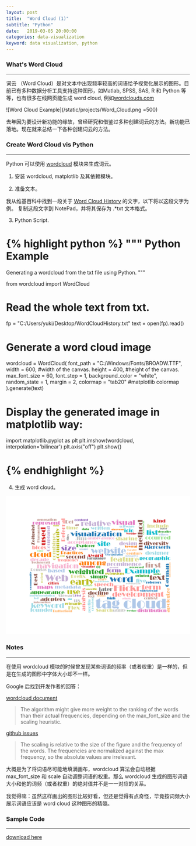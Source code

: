 ```yaml
---
layout: post
title:  "Word Cloud (1)"
subtitle: "Python"
date:   2019-03-05 20:00:00
categories: data-visualization
keyword: data visualization, python
---
```


<h3>What's Word Cloud</h3>
<hr/>

词云 （Word Cloud）是对文本中出现频率较高的词语给予视觉化展示的图形。目前已有多种数据分析工具支持这种图形，如Matlab, SPSS, SAS, R 和 Python 等等，也有很多在线网页能生成 word cloud, 例如[wordclouds.com](https://www.wordclouds.com/)

![Word Cloud Example](/static/projects/Word_Cloud.png =500)

去年因为要设计新功能的缘故，曾经研究和借鉴过多种创建词云的方法。新功能已落地。现在就来总结一下各种创建词云的方法。




<h3>Create Word Cloud vis Python</h3>
<hr/>

Python 可以使用 [wordcloud](https://amueller.github.io/word_cloud/index.html) 模块来生成词云。

1. 安装 wordcloud, matplotlib 及其依赖模块。


2. 准备文本。

我从维基百科中找到一段关于 [Word Cloud History](https://en.wikipedia.org/wiki/Tag_cloud#History) 的文字，以下将以这段文字为例。
复制这段文字到 NotePad，并将其保存为 .*txt 文本格式。

3. Python Script.

{% highlight python %}
"""
Python Example
===============
Generating a wordcloud from the txt file using Python.
"""

from wordcloud import WordCloud

# Read the whole text from txt.
fp = "C:/Users/yuki/Desktop/WordCloudHistory.txt"
text = open(fp).read()

# Generate a word cloud image
wordcloud = WordCloud(
font_path = "C:/Windows/Fonts/BROADW.TTF", 
width = 600, #width of the canvas.
height = 400, #height of the canvas.
max_font_size = 60,
font_step = 1,
background_color = "white",
random_state = 1,
margin = 2,
colormap = "tab20" #matplotlib colormap
).generate(text)

# Display the generated image in matplotlib way:
import matplotlib.pyplot as plt
plt.imshow(wordcloud, interpolation='bilinear')
plt.axis("off")
plt.show()
# {% endhighlight %}

4. 生成 word cloud。

![Word Cloud Python](\assets\2019-03-01-word-cloud\WordCloudPython.png)


<h3>Notes</h3>
<hr/>
在使用 wordcloud 模块的时候曾发现某些词语的频率（或者权重）是一样的，但是在生成的图形中字体大小却不一样。

Google 后找到开发作者的回答：

[wordcloud document](https://amueller.github.io/word_cloud/generated/wordcloud.WordCloud.html)
<blockquote>
The algorithm might give more weight to the ranking of the words than their actual frequencies, depending on the max_font_size and the scaling heuristic.
</blockquote>

[github issues](https://github.com/amueller/word_cloud/issues/318)
<blockquote>
The scaling is relative to the size of the figure and the frequency of the words. The frequencies are normalized against the max frequency, so the absolute values are irrelevant.
</blockquote>

大概是为了将词语尽可能地填满画布，wordcloud 算法会自动根据 max_font_size 和 scale 自动调整词语的权重。那么 wordcloud 生成的图形词语大小和他的词频（或者权重）的绝对值并不是一一对应的关系。

我觉得嘛：虽然这样画出的图形比较好看，但还是觉得有点奇怪，毕竟按词频大小展示词语应该是 word cloud 这种图形的精髓。

<h3>Sample Code</h3>
<hr/>

[download here](\assets\2019-03-01-word-cloud\WordCloudPython.zip)



